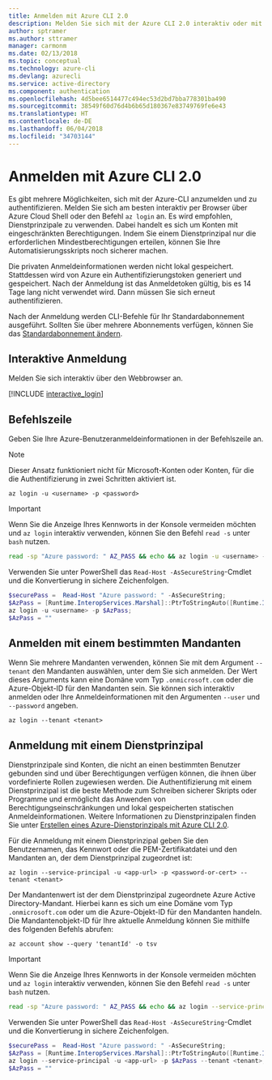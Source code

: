 ```yaml
---
title: Anmelden mit Azure CLI 2.0
description: Melden Sie sich mit der Azure CLI 2.0 interaktiv oder mit lokalen Anmeldeinformationen an.
author: sptramer
ms.author: sttramer
manager: carmonm
ms.date: 02/13/2018
ms.topic: conceptual
ms.technology: azure-cli
ms.devlang: azurecli
ms.service: active-directory
ms.component: authentication
ms.openlocfilehash: 4d5bee6514477c494ec53d2bd7bba778301ba490
ms.sourcegitcommit: 38549f60d76d4b6b65d180367e83749769fe6e43
ms.translationtype: HT
ms.contentlocale: de-DE
ms.lasthandoff: 06/04/2018
ms.locfileid: "34703144"
---
```

# <a name="log-in-with-azure-cli-20"></a>Anmelden mit Azure CLI 2.0

Es gibt mehrere Möglichkeiten, sich mit der Azure-CLI anzumelden und zu authentifizieren. Melden Sie sich am besten interaktiv per Browser über Azure Cloud Shell oder den Befehl `az login` an.
Es wird empfohlen, Dienstprinzipale zu verwenden. Dabei handelt es sich um Konten mit eingeschränkten Berechtigungen. Indem Sie einem Dienstprinzipal nur die erforderlichen Mindestberechtigungen erteilen, können Sie Ihre Automatisierungsskripts noch sicherer machen.

Die privaten Anmeldeinformationen werden nicht lokal gespeichert. Stattdessen wird von Azure ein Authentifizierungstoken generiert und gespeichert. Nach der Anmeldung ist das Anmeldetoken gültig, bis es 14 Tage lang nicht verwendet wird. Dann müssen Sie sich erneut authentifizieren.

Nach der Anmeldung werden CLI-Befehle für Ihr Standardabonnement ausgeführt. Sollten Sie über mehrere Abonnements verfügen, können Sie das [Standardabonnement ändern](manage-azure-subscriptions-azure-cli.md).

## <a name="interactive-log-in"></a>Interaktive Anmeldung

Melden Sie sich interaktiv über den Webbrowser an.

[!INCLUDE [interactive_login](includes/interactive-login.md)]

## <a name="command-line"></a>Befehlszeile

Geben Sie Ihre Azure-Benutzeranmeldeinformationen in der Befehlszeile an.

> [!Note]
> Dieser Ansatz funktioniert nicht für Microsoft-Konten oder Konten, für die die Authentifizierung in zwei Schritten aktiviert ist.

```azurecli
az login -u <username> -p <password>
```

> [!IMPORTANT]
> Wenn Sie die Anzeige Ihres Kennworts in der Konsole vermeiden möchten und `az login` interaktiv verwenden, können Sie den Befehl `read -s` unter `bash` nutzen.
> 
> ```bash
> read -sp "Azure password: " AZ_PASS && echo && az login -u <username> -p $AZ_PASS
> ```
>
> Verwenden Sie unter PowerShell das `Read-Host -AsSecureString`-Cmdlet und die Konvertierung in sichere Zeichenfolgen.
> 
> ```powershell
> $securePass =  Read-Host "Azure password: " -AsSecureString;
> $AzPass = [Runtime.InteropServices.Marshal]::PtrToStringAuto([Runtime.InteropServices.Marshal]::SecureStringToBSTR($securePass));
> az login -u <username> -p $AzPass;
> $AzPass = ""
> ```

## <a name="log-in-with-a-specific-tenant"></a>Anmelden mit einem bestimmten Mandanten

Wenn Sie mehrere Mandanten verwenden, können Sie mit dem Argument `--tenant` den Mandanten auswählen, unter dem Sie sich anmelden. Der Wert dieses Arguments kann eine Domäne vom Typ `.onmicrosoft.com` oder die Azure-Objekt-ID für den Mandanten sein. Sie können sich interaktiv anmelden oder Ihre Anmeldeinformationen mit den Argumenten `--user` und `--password` angeben. 

```azurecli
az login --tenant <tenant>
```

## <a name="log-in-with-a-service-principal"></a>Anmeldung mit einem Dienstprinzipal

Dienstprinzipale sind Konten, die nicht an einen bestimmten Benutzer gebunden sind und über Berechtigungen verfügen können, die ihnen über vordefinierte Rollen zugewiesen werden. Die Authentifizierung mit einem Dienstprinzipal ist die beste Methode zum Schreiben sicherer Skripts oder Programme und ermöglicht das Anwenden von Berechtigungseinschränkungen und lokal gespeicherten statischen Anmeldeinformationen. Weitere Informationen zu Dienstprinzipalen finden Sie unter [Erstellen eines Azure-Dienstprinzipals mit Azure CLI 2.0](create-an-azure-service-principal-azure-cli.md).

Für die Anmeldung mit einem Dienstprinzipal geben Sie den Benutzernamen, das Kennwort oder die PEM-Zertifikatdatei und den Mandanten an, der dem Dienstprinzipal zugeordnet ist:

```azurecli
az login --service-principal -u <app-url> -p <password-or-cert> --tenant <tenant>
```

Der Mandantenwert ist der dem Dienstprinzipal zugeordnete Azure Active Directory-Mandant. Hierbei kann es sich um eine Domäne vom Typ `.onmicrosoft.com` oder um die Azure-Objekt-ID für den Mandanten handeln.
Die Mandantenobjekt-ID für Ihre aktuelle Anmeldung können Sie mithilfe des folgenden Befehls abrufen:

```azurecli-interactive
az account show --query 'tenantId' -o tsv
```

> [!IMPORTANT]
> Wenn Sie die Anzeige Ihres Kennworts in der Konsole vermeiden möchten und `az login` interaktiv verwenden, können Sie den Befehl `read -s` unter `bash` nutzen.
> 
> ```bash
> read -sp "Azure password: " AZ_PASS && echo && az login --service-principal -u <app-url> -p $AZ_PASS --tenant <tenant>
> ```
>
> Verwenden Sie unter PowerShell das `Read-Host -AsSecureString`-Cmdlet und die Konvertierung in sichere Zeichenfolgen.
> 
> ```powershell
> $securePass =  Read-Host "Azure password: " -AsSecureString;
> $AzPass = [Runtime.InteropServices.Marshal]::PtrToStringAuto([Runtime.InteropServices.Marshal]::SecureStringToBSTR($securePass));
> az login --service-principal -u <app-url> -p $AzPass --tenant <tenant>;
> $AzPass = ""
> ```
